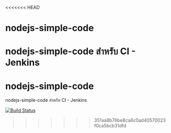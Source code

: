 <<<<<<< HEAD
# nodejs-simple-code
nodejs-simple-code สำหรับ CI - Jenkins
=======
# nodejs-simple-code
nodejs-simple-code สำหรับ CI - Jenkins

[![Build Status](https://travis-ci.org/ilmsg/nodejs-simple-code.svg?branch=master)](https://travis-ci.org/ilmsg/nodejs-simple-code)
>>>>>>> 351aa8b76be8ca6c0ad40570023f0ca5bcb31dfd
